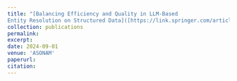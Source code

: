 ```yaml
---
title: "[Balancing Efficiency and Quality in LLM-Based
Entity Resolution on Structured Data]([https://link.springer.com/article/10.1007/s44163-024-00159-8](https://scholar.google.com/citations?user=h_YWvdAAAAAJ&hl=en))"
collection: publications
permalink: 
excerpt: 
date: 2024-09-01
venue: 'ASONAM'
paperurl:
citation: 
---
```


